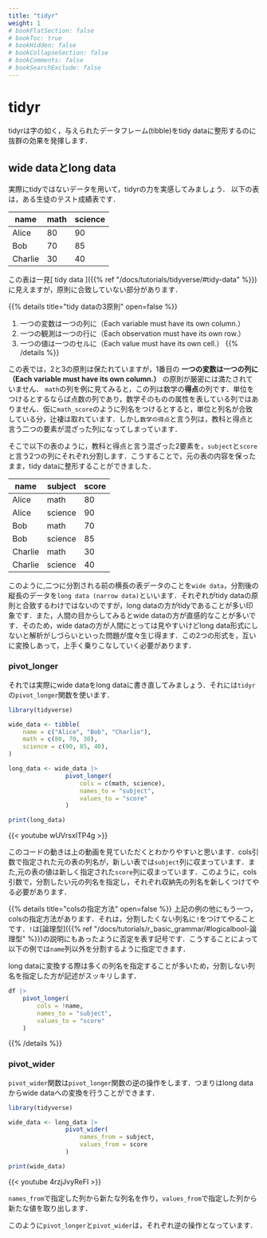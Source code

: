 ```yaml
---
title: "tidyr"
weight: 1
# bookFlatSection: false
# bookToc: true
# bookHidden: false
# bookCollapseSection: false
# bookComments: false
# bookSearchExclude: false
---
```


# tidyr

tidyrは字の如く，与えられたデータフレーム(tibble)をtidy dataに整形するのに抜群の効果を発揮します．

## wide dataとlong data

実際にtidyではないデータを用いて，tidyrの力を実感してみましょう．
以下の表は，ある生徒のテスト成績表です．

| name    | math | science | 
| ------- | ---- | ------- | 
| Alice   | 80   | 90      | 
| Bob     | 70   | 85      | 
| Charlie | 30   | 40      | 

この表は一見[ tidy data ]({{% ref "/docs/tutorials/tidyverse/#tidy-data" %}})に見えますが，原則に合致していない部分があります．

{{% details title="tidy dataの3原則" open=false %}}
1. 一つの変数は一つの列に（Each variable must have its own column.）
2. 一つの観測は一つの行に（Each observation must have its own row.）
3. 一つの値は一つのセルに（Each value must have its own cell.）
{{% /details %}}

この表では，2と3の原則は保たれていますが，1番目の **一つの変数は一つの列に（Each variable must have its own column.）** の原則が厳密には満たされていません．
`math`の列を例に見てみると，この列は数学の**得点**の列です．単位をつけるとするならば点数の列であり，数学そのものの属性を表している列ではありません．仮に`math_score`のように列名をつけるとすると，単位と列名が合致している分，辻褄は取れています．しかし`数学の得点`と言う列は，教科と得点と言う二つの要素が混ざった列になってしまっています．

そこで以下の表のように，教科と得点と言う混ざった2要素を，`subject`と`score`と言う2つの列にそれぞれ分割します．こうすることで，元の表の内容を保ったまま，tidy dataに整形することができました．

| name    | subject | score |
| ------- | ------- | ----- |
| Alice   | math    | 80    |
| Alice   | science | 90    |
| Bob     | math    | 70    |
| Bob     | science | 85    |
| Charlie | math    | 30    |
| Charlie | science | 40    |


このように,二つに分割される前の横長の表データのことを`wide data`，分割後の縦長のデータを`long data (narrow data)`といいます．それぞれがtidy dataの原則と合致するわけではないのですが，long dataの方がtidyであることが多い印象です．また，人間の目からしてみるとwide dataの方が直感的なことが多いです．そのため，wide dataの方が人間にとっては見やすいけどlong data形式にしないと解析がしづらいといった問題が度々生じ得ます．この2つの形式を，互いに変換しあって，上手く乗りこなしていく必要があります．

### pivot_longer

それでは実際にwide dataをlong dataに書き直してみましょう．それには`tidyr`の`pivot_longer`関数を使います．
```R
library(tidyverse)

wide_data <- tibble(
    name = c("Alice", "Bob", "Charlie"),
    math = c(80, 70, 30),
    science = c(90, 85, 40),
)

long_data <- wide_data |>
                pivot_longer(
                    cols = c(math, science),
                    names_to = "subject",
                    values_to = "score"
                )

print(long_data)
```
{{< youtube wUVrsxITP4g >}}

このコードの動きは上の動画を見ていただくとわかりやすいと思います．cols引数で指定された元の表の列名が，新しい表では`subject`列に収まっています．また,元の表の値は新しく指定された`score`列に収まっています．このように，cols引数で，分割したい元の列名を指定し，それぞれ収納先の列名を新しくつけてやる必要があります．

{{% details title="colsの指定方法" open=false %}}
上記の例の他にもう一つ，colsの指定方法があります．それは，分割したくない列名に`!`をつけてやることです．`!`は[論理型]({{% ref "/docs/tutorials/r_basic_grammar/#logicalbool-論理型" %}})の説明にもあったように否定を表す記号です．こうすることによって以下の例では`name`列以外を分割するように指定できます．

long dataに変換する際は多くの列名を指定することが多いため，分割しない列名を指定した方が記述がスッキリします．
```R
df |>
    pivot_longer(
        cols = !name,
        names_to = "subject",
        values_to = "score"
    )
```
{{% /details %}}

### pivot_wider

`pivot_wider`関数は`pivot_longer`関数の逆の操作をします．つまりはlong dataからwide dataへの変換を行うことができます．

```R
library(tidyverse)

wide_data <- long_data |>
                pivot_wider(
                    names_from = subject,
                    values_from = score
                )

print(wide_data)
```
{{< youtube 4rzjJvyReFI >}}

`names_from`で指定した列から新たな列名を作り，`values_from`で指定した列から新たな値を取り出します．

このように`pivot_longer`と`pivot_wider`は，それぞれ逆の操作となっています．

